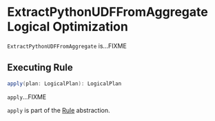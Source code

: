 # ExtractPythonUDFFromAggregate Logical Optimization

`ExtractPythonUDFFromAggregate` is...FIXME

## <span id="apply"> Executing Rule

```scala
apply(plan: LogicalPlan): LogicalPlan
```

`apply`...FIXME

`apply` is part of the [Rule](../spark-sql-catalyst-Rule.md#apply) abstraction.
